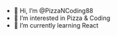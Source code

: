 - 👋 Hi, I’m @PizzaNCoding88
- 👀 I’m interested in Pizza & Coding
- 🌱 I’m currently learning React

<!---
PizzaNCoding88/PizzaNCoding88 is a ✨ special ✨ repository because its `README.md` (this file) appears on your GitHub profile.
You can click the Preview link to take a look at your changes.
--->

